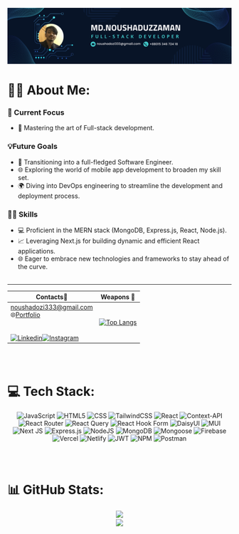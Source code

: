 ![Hard work is beautiful!](/assets/Banner.png "quote")

# 👨‍💻 About Me:

### 🚀 Current Focus

- 🔧 Mastering the art of Full-stack development.<br>

### 💡Future Goals

- 🚀 Transitioning into a full-fledged Software Engineer.
- 🌐 Exploring the world of mobile app development to broaden my skill set.
- 🌍 Diving into DevOps engineering to streamline the development and deployment process.

### 👨‍💻 Skills

- 💻 Proficient in the MERN stack (MongoDB, Express.js, React, Node.js).
- 📈 Leveraging Next.js for building dynamic and efficient React applications.
- 🌐 Eager to embrace new technologies and frameworks to stay ahead of the curve.
  <br>
  <br>

<div align="center">

---

| Contacts🚀                                                                                                                                                                                                                                                                                                                                                                                                                                                                      | Weapons 🌟                                                                                                                                                    |
| ------------------------------------------------------------------------------------------------------------------------------------------------------------------------------------------------------------------------------------------------------------------------------------------------------------------------------------------------------------------------------------------------------------------------------------------------------------------------------- | ------------------------------------------------------------------------------------------------------------------------------------------------------------- |
| [noushadozi333@gmail.com](mailto:noushadozi333@gmail.com)<br>🌐[Portfolio](https://noushad-zaman.web.app)<br><br><br>[![Linkedin](https://img.shields.io/badge/-linkedin-49e1dd?style=for-the-badge&labelColor=081528&logo=linkedin&logoColor=2aa889)](https://www.linkedin.com/in/noushadzaman)[![Instagram](https://img.shields.io/badge/-Instagram-49e1dd?style=for-the-badge&labelColor=081528&logo=instagram&logoColor=2aa889)](https://www.instagram.com/noushad_ozi)<br> | [![Top Langs](https://github-readme-stats.vercel.app/api/top-langs/?username=noushadzaman&theme=react)](https://github.com/noushadzaman/github-readme-stats) |

<br>
<br>
</div>

# 💻 Tech Stack:

<div align="center">

![JavaScript](https://img.shields.io/badge/javascript-%23323330.svg?style=for-the-badge&logo=javascript&logoColor=%23F7DF1E)
![HTML5](https://img.shields.io/badge/html5-%23E34F26.svg?style=for-the-badge&logo=html5&logoColor=white)
![CSS](https://img.shields.io/badge/css-%23007ACC.svg?style=for-the-badge&logo=css3&logoColor=white)
![TailwindCSS](https://img.shields.io/badge/tailwindcss-%2338B2AC.svg?style=for-the-badge&logo=tailwind-css&logoColor=white)
![React](https://img.shields.io/badge/react-%2320232a.svg?style=for-the-badge&logo=react&logoColor=%2361DAFB)
![Context-API](https://img.shields.io/badge/Context--Api-000000?style=for-the-badge&logo=react)
![React Router](https://img.shields.io/badge/React_Router-CA4245?style=for-the-badge&logo=react-router&logoColor=white)
![React Query](https://img.shields.io/badge/-React%20Query-FF4154?style=for-the-badge&logo=react%20query&logoColor=white)
![React Hook Form](https://img.shields.io/badge/React%20Hook%20Form-%23EC5990.svg?style=for-the-badge&logo=reacthookform&logoColor=white)
![DaisyUI](https://img.shields.io/badge/daisyui-5A0EF8?style=for-the-badge&logo=daisyui&logoColor=white)
![MUI](https://img.shields.io/badge/MUI-%230081CB.svg?style=for-the-badge&logo=mui&logoColor=white)
![Next JS](https://img.shields.io/badge/Next-black?style=for-the-badge&logo=next.js&logoColor=white)
![Express.js](https://img.shields.io/badge/express.js-%23404d59.svg?style=for-the-badge&logo=express&logoColor=%2361DAFB)
![NodeJS](https://img.shields.io/badge/node.js-6DA55F?style=for-the-badge&logo=node.js&logoColor=white)
![MongoDB](https://img.shields.io/badge/MongoDB-%234ea94b.svg?style=for-the-badge&logo=mongodb&logoColor=white)
![Mongoose](https://img.shields.io/badge/Mongoose-A52A2A.svg?style=for-the-badge&logo=mongoose&logoColor=white)
![Firebase](https://img.shields.io/badge/firebase-FFD700?style=for-the-badge&logo=firebase&logoColor=white)
![Vercel](https://img.shields.io/badge/vercel-%23000000.svg?style=for-the-badge&logo=vercel&logoColor=white)
![Netlify](https://img.shields.io/badge/netlify-%23000000.svg?style=for-the-badge&logo=netlify&logoColor=#00C7B7)
![JWT](https://img.shields.io/badge/JWT-black?style=for-the-badge&logo=JSON%20web%20tokens)
![NPM](https://img.shields.io/badge/NPM-%23CB3837.svg?style=for-the-badge&logo=npm&logoColor=white)
![Postman](https://img.shields.io/badge/Postman-FF6C37?style=for-the-badge&logo=postman&logoColor=white)

</div>
<br>
<br>

# 📊 GitHub Stats:

<div align="center">

![](https://github-readme-stats.vercel.app/api?username=noushadzaman&theme=react&hide_border=false&include_all_commits=false&count_private=false)<br/>
![](https://github-readme-streak-stats.herokuapp.com/?user=noushadzaman&theme=react&hide_border=false)
</div>
<!-- ![TypeScript](https://img.shields.io/badge/typescript-%23007ACC.svg?style=for-the-badge&logo=typescript&logoColor=white) -->
<!-- ![Redux](https://img.shields.io/badge/redux-%23593d88.svg?style=for-the-badge&logo=redux&logoColor=white) -->
